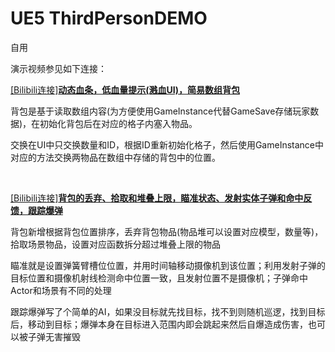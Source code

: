 # UE5 ThirdPersonDEMO
 自用
<p>演示视频参见如下连接：</p>
<a href="https://www.bilibili.com/video/BV18h4y117hR"><p>[Bilibili连接]<b>动态血条，低血量提示(溅血UI)，简易数组背包</b></p></a>
<p>背包是基于读取数组内容(为方便使用GameInstance代替GameSave存储玩家数据)，在初始化背包后在对应的格子内塞入物品。</p>
<p>交换在UI中只交换数量和ID，根据ID重新初始化格子，然后使用GameInstance中对应的方法交换两物品在数组中存储的背包中的位置。</p>
<br>
<a href="https://www.bilibili.com/video/BV1tV4y1t7pw"><p>[Bilibili连接]<b>背包的丢弃、拾取和堆叠上限，瞄准状态、发射实体子弹和命中反馈，跟踪爆弹</b></p></a>
<p>背包新增根据背包位置排序，丢弃背包物品(物品堆可以设置对应模型，数量等)，拾取场景物品，设置对应函数拆分超过堆叠上限的物品</p>
<p>瞄准就是设置弹簧臂槽位位置，并用时间轴移动摄像机到该位置；利用发射子弹的目标位置和摄像机射线检测命中位置一致，且发射位置不是摄像机；子弹命中Actor和场景有不同的处理</p>
<p>跟踪爆弹写了个简单的AI，如果没目标就先找目标，找不到则随机巡逻，找到目标后，移动到目标；爆弹本身在目标进入范围内即会跳起来然后自爆造成伤害，也可以被子弹无害摧毁</p>
